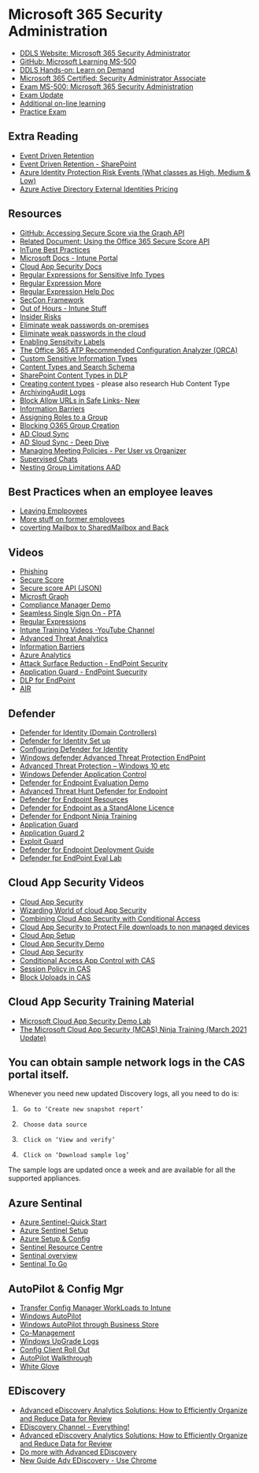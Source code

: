 # Microsoft 365 Security Administration

* [DDLS Website: Microsoft 365 Security Administrator](https://www.ddls.com.au/courses/microsoft/office-365/microsoft-ms-500-microsoft-365-security-administrator/)
* [GitHub: Microsoft Learning MS-500](https://github.com/MicrosoftLearning/MS-500-Microsoft-365-Security)
* [DDLS Hands-on: Learn on Demand](https://ddls.learnondemand.net/)
* [Microsoft 365 Certified: Security Administrator Associate](https://www.microsoft.com/en-us/learning/m365-security-administrator.aspx)
* [Exam MS-500: Microsoft 365 Security Administration](https://www.microsoft.com/en-us/learning/exam-ms-500.aspx)
* [Exam Update](https://query.prod.cms.rt.microsoft.com/cms/api/am/binary/RE3VEI3)
* [Additional on-line learning](https://techcommunity.microsoft.com/t5/microsoft-defender-for-endpoint/become-a-microsoft-defender-for-endpoint-ninja/ba-p/1515647)
* [Practice Exam](https://examtopics.com)

## Extra Reading

* [Event Driven Retention](https://docs.microsoft.com/en-au/microsoft-365/compliance/event-driven-retention#how-to-set-up-event-driven-retention)
* [Event Driven Retention - SharePoint](https://joannecklein.com/2019/02/25/automate-event-based-retention-in-office-365/)
* [Azure Identity Protection Risk Events (What classes as High, Medium & Low)](https://docs.microsoft.com/en-us/azure/active-directory/reports-monitoring/concept-risk-events)
* [Azure Active Directory External Identities Pricing](https://azure.microsoft.com/en-us/pricing/details/active-directory/external-identities/)

## Resources

* [GitHub: Accessing Secure Score via the Graph API](https://github.com/OfficeDev/O365-Cloud-Sec-Tooling/blob/master/Securescore/README.md)
* [Related Document: Using the Office 365 Secure Score API](https://blogs.technet.microsoft.com/office365security/using-the-office-365-secure-score-api/)
* [InTune Best Practices](http://www.itpromentor.com/intune-best-practices/)
* [Microsoft Docs - Intune Portal](https://docs.microsoft.com/en-us/intune/)
* [Cloud App Security Docs](https://docs.microsoft.com/en-us/cloud-app-security/)
* [Regular Expressions for Sensitive Info Types](https://regex101.com/)
* [Regular Expression More](https://regexone.com/)
* [Regular Expression Help Doc](https://help.relativity.com/9.6/Content/Relativity/Regular_expressions/Searching_with_regular_expressions.htm)
* [SecCon Framework](https://github.com/microsoft/SecCon-Framework)
* [Out of Hours - Intune Stuff](https://oofhours.com/category/microsoft-intune/)
* [Insider Risks](https://docs.microsoft.com/en-us/microsoft-365/compliance/insider-risk-management-policies?view=o365-worldwide)
* [Eliminate weak passwords on-premises](https://docs.microsoft.com/en-us/azure/active-directory/authentication/concept-password-ban-bad-on-premises)
* [Eliminate weak passwords in the cloud](https://docs.microsoft.com/en-us/azure/active-directory/authentication/concept-password-ban-bad)
* [Enabling Sensitvity Labels](https://docs.microsoft.com/en-au/azure/active-directory/users-groups-roles/groups-assign-sensitivity-labels)
* [The Office 365 ATP Recommended Configuration Analyzer (ORCA)](https://github.com/cammurray/orca)
* [Custom Sensitive Information Types](https://joannecklein.com/2018/08/07/build-and-use-custom-sensitive-information-types-in-office-365/)
* [Content Types and Search Schema](https://joannecklein.com/2018/09/12/content-type-filters-in-modern-sharepoint/)
* [SharePoint Content Types in DLP](https://joannecklein.com/2018/01/25/a-sharepoint-content-type-dlp-policy/)
* [Creating content types](https://sharegate.com/blog/sharepoint-content-types-understand-use-create) - please also research Hub Content Type
* [ArchivingAudit Logs](https://docs.microsoft.com/en-us/azure/active-directory/reports-monitoring/concept-activity-logs-azure-monitor)
* [Block Allow URLs in Safe Links- New](https://docs.microsoft.com/en-us/microsoft-365/security/office-365-security/tenant-allow-block-list?view=o365-worldwide)
* [Information Barriers](https://docs.microsoft.com/en-us/microsoft-365/compliance/information-barriers-policies)
* [Assigning Roles to a Group](https://docs.microsoft.com/en-us/azure/active-directory/roles/groups-concept)
* [Blocking O365 Group Creation](https://docs.microsoft.com/en-us/microsoft-365/solutions/manage-creation-of-groups?view=o365-worldwide)
* [AD Cloud Sync](https://azure.microsoft.com/en-us/overview/security/azure-security-expert-series/)
* [AD Sloud Sync - Deep Dive](https://docs.microsoft.com/en-us/azure/active-directory/cloud-sync/concept-how-it-works)
* [Managing Meeting Policies - Per User vs Organizer](https://user-images.githubusercontent.com/42951775/119470362-9bfbb400-bd8b-11eb-8de3-3c388006a72d.png)
* [Supervised Chats](https://docs.microsoft.com/en-us/microsoftteams/supervise-chats-edu)
* [Nesting Group Limitations AAD](https://docs.microsoft.com/en-us/azure/active-directory/enterprise-users/directory-service-limits-restrictions)


## Best Practices when an employee leaves
  * [Leaving Emplpoyees](https://docs.microsoft.com/en-us/microsoft-365/compliance/recover-an-inactive-mailbox?view=o365-worldwide)
  * [More stuff on former employees](https://docs.microsoft.com/en-us/microsoft-365/admin/add-users/remove-former-employee?redirectSourcePath=%252fen-us%252farticle%252fRemove-a-former-employee-from-Office-365-44d96212-4d90-4027-9aa9-a95eddb367d1&view=o365-worldwide)
  * [coverting Mailbox to SharedMailbox and Back](https://www.nucleustechnologies.com/blog/convert-a-user-mailbox-to-shared-a-shared-mailbox-to-user-mailbox-in-office-365/
)

## Videos

* [Phishing](https://youtu.be/MCYC8kV1mmc)
* [Secure Score](https://youtu.be/jzfpDJ9Kg-A)
* [Secure score API (JSON)](https://youtu.be/vg3QKQWVD6Y)
* [Microsft Graph](https://youtu.be/PI9NO5rayiY)
* [Compliance Manager Demo](https://youtu.be/r1vs8NdSXKQ?list=PLXPr7gfUMmKyMW5RRW9kmLjX31OTwqhf5)
* [Seamless Single Sign On - PTA](https://youtu.be/PyeAC85Gm7w)
* [Regular Expressions](https://youtu.be/sa-TUpSx1JA)
* [Intune Training Videos -YouTube Channel](https://www.youtube.com/channel/UCfmMlhX5TW8cicxHw6ExYVA)
* [Advanced Threat Analytics](https://docs.microsoft.com/en-us/advanced-threat-analytics/install-ata-step1)
* [Information Barriers](https://youtu.be/461LfU06RbA?t=416)
* [Azure Analytics](https://youtu.be/T2Vpi6ph8ck)
* [Attack Surface Reduction - EndPoint Security](https://youtu.be/MJwH6Rh-npc)
* [Application Guard - EndPoint Suecurity](https://youtu.be/OFEdoCWZjaI)
* [DLP for EndPoint](https://www.youtube.com/watch?v=XO2zMA3w1wA)
* [AIR](https://youtu.be/4JdGUQfH0nE)

## Defender
* [Defender for Identity (Domain Controllers)](https://youtu.be/EGY2m8yU_KE)
* [Defender for Identity Set up](https://www.youtube.com/watch?v=rMHNJb2IXJ0&t=226s)
* [Configuring Defender for Identity](https://youtu.be/rMHNJb2IXJ0?t=229)
* [Windows defender Advanced Threat Protection EndPoint](https://youtu.be/qxeGa3pxIwg)
* [Advanced Threat Protection – Windows 10 etc](https://youtu.be/HkQZR9RBbPE)
* [Windows Defender Application Control](https://youtu.be/J7fSeYEftRE)
* [Defender for Endpoint Evaluation Demo](https://docs.microsoft.com/en-us/microsoft-365/security/defender-endpoint/evaluation-lab?view=o365-worldwide)
* [Advanced Threat Hunt Defender for Endpoint](https://youtu.be/4NQphnL0YR8)
* [Defender for Endpoint Resources](https://techcommunity.microsoft.com/t5/microsoft-defender-for-endpoint/become-a-microsoft-defender-for-endpoint-ninja/ba-p/1515647
)
* [Defender for Endpoint as a StandAlone Licence](https://www.infusedinnovations.com/blog/secure-intelligent-workplace/microsoft-defender-atp-standalone-is-now-available
)
* [Defender for Endpont Ninja Training](https://techcommunity.microsoft.com/t5/microsoft-defender-for-endpoint/become-a-microsoft-defender-for-endpoint-ninja/ba-p/1515647)
* [Application Guard](https://www.youtube.com/watch?v=J7fSeYEftRE)
* [Application Guard 2](https://youtu.be/J7fSeYEftRE)
* [Exploit Guard](https://youtu.be/pnaYdBP35dc)
* [Defender for Endpoint Deployment Guide](https://youtu.be/gx9jnG5tZmM)
* [Defender fpr EndPoint Eval Lab](https://docs.microsoft.com/en-us/microsoft-365/security/defender-endpoint/evaluation-lab?view=o365-worldwide)



## Cloud App Security Videos
* [Cloud App Security](https://youtu.be/DyUmFWfJQvU)
* [Wizarding World of cloud App Security](https://youtu.be/TLm6F0pKT7E)
* [Combining Cloud App Security with Conditional Access](https://youtu.be/1K66pDwzaf0)
* [Cloud App Security to Protect File downloads to non managed devices](https://youtu.be/vD9C9jwDuv4)
* [Cloud App Setup](https://youtu.be/ff4AR3GIR00)
* [Cloud App Security Demo](https://youtu.be/RxW0bpXJd9A)
* [Cloud App Security](https://youtu.be/DyUmFWfJQvU)
* [Conditional Access App Control with CAS](https://youtu.be/CvsjM8TX81c)
* [Session Policy in CAS](https://youtu.be/hPW3E51cIac)
* [Block Uploads in CAS](https://youtu.be/nGg2XyQWJ4o)

## Cloud App Security Training Material
* [Microsoft Cloud App Security Demo Lab](https://docs.microsoft.com/en-us/cloud-app-security/getting-started-with-cloud-app-security)
* [The Microsoft Cloud App Security (MCAS) Ninja Training (March 2021 Update)](https://techcommunity.microsoft.com/t5/security-compliance-and-identity/the-microsoft-cloud-app-security-mcas-ninja-training-march-2021/ba-p/1877343)

## You can obtain sample network logs in the CAS portal itself.

Whenever you need new updated Discovery logs, all you need to do is:

1.      Go to ‘Create new snapshot report’

2.      Choose data source

3.      Click on ‘View and verify’

4.      Click on ‘Download sample log’

The sample logs are updated once a week and are available for all the supported appliances.


## Azure Sentinal
* [Azure Sentinel-Quick Start](https://youtu.be/p2BK8SAUGG0)
* [Azure Sentinel Setup](https://youtu.be/Cyd16wVwxZc)
* [Azure Setup & Config](https://youtu.be/Cyd16wVwxZc)
* [Sentinel Resource Centre](https://azure.microsoft.com/en-us/overview/security/azure-security-expert-series/)
* [Sentinal overview](https://www.microsoft.com/videoplayer/embed/RE4LHLR)
* [Sentinal To Go](https://techcommunity.microsoft.com/t5/azure-sentinel/azure-sentinel-to-go-part1-a-lab-w-prerecorded-data-amp-a-custom/ba-p/1260191)

## AutoPilot & Config Mgr
* [Transfer Config Manager WorkLoads to Intune](https://www.anoopcnair.com/sccm-co-management-configuration-8/)
* [Windows AutoPilot](https://youtu.be/4K4hC5NchbE)
* [Windows AutoPilot through Business Store](https://www.microsoft.com/en-us/videoplayer/embed/3b30f2c2-a3e2-4778-aa92-f65dbc3ecf54?autoplay=false)
* [Co-Management](https://youtu.be/0jsNNrQNqog)
* [Windows UpGrade Logs](https://youtu.be/O91NLxyEHY8)
* [Config Client Roll Out](https://youtu.be/bHWRBaaVCPg)
* [AutoPilot Walkthrough](https://youtu.be/KYVptkpsOqs)
* [White Glove](https://youtu.be/nE5XSOBV0rI)

## EDiscovery
* [Advanced eDiscovery Analytics Solutions: How to Efficiently Organize and Reduce Data for Review](https://youtu.be/dgkLkxX_YrE)
* [EDiscovery Channel - Everything!](https://www.youtube.com/channel/UCFJbJglx-or89yg9RanFTQg/videos)
* [Advanced eDiscovery Analytics Solutions: How to Efficiently Organize and Reduce Data for Review](https://youtu.be/dgkLkxX_YrE)
* [Do more with Advanced EDiscovery](https://youtu.be/-25S-Vz7u1Q)
* [New Guide Adv EDiscovery - Use Chrome](https://content.cloudguides.com/en-us/guides/Advanced%20eDiscovery)
